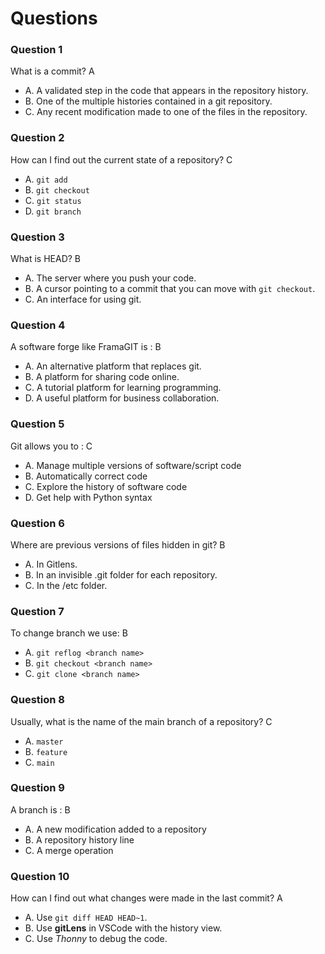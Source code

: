 # Questions

### Question 1

What is a commit? A

- A. A validated step in the code that appears in the repository history.
- B. One of the multiple histories contained in a git repository.
- C. Any recent modification made to one of the files in the repository.

### Question 2

How can I find out the current state of a repository? C

- A. `git add`
- B. `git checkout`
- C. `git status`
- D. `git branch`

### Question 3

What is HEAD? B

- A. The server where you push your code.
- B. A cursor pointing to a commit that you can move with `git checkout`.
- C. An interface for using git.

### Question 4

A software forge like FramaGIT is : B

- A. An alternative platform that replaces git.
- B. A platform for sharing code online.
- C. A tutorial platform for learning programming.
- D. A useful platform for business collaboration.

### Question 5

Git allows you to : C

- A. Manage multiple versions of software/script code
- B. Automatically correct code
- C. Explore the history of software code
- D. Get help with Python syntax

### Question 6

Where are previous versions of files hidden in git? B

- A. In Gitlens.
- B. In an invisible .git folder for each repository.
- C. In the /etc folder.

### Question 7

To change branch we use: B

- A. `git reflog <branch name>`
- B. `git checkout <branch name>`
- C. `git clone <branch name>`

### Question 8

Usually, what is the name of the main branch of a repository? C

- A. `master`
- B. `feature`
- C. `main`

### Question 9

A branch is : B

- A. A new modification added to a repository
- B. A repository history line
- C. A merge operation

### Question 10

How can I find out what changes were made in the last commit? A

- A. Use `git diff HEAD HEAD~1`.
- B. Use **gitLens** in VSCode with the history view.
- C. Use _Thonny_ to debug the code.